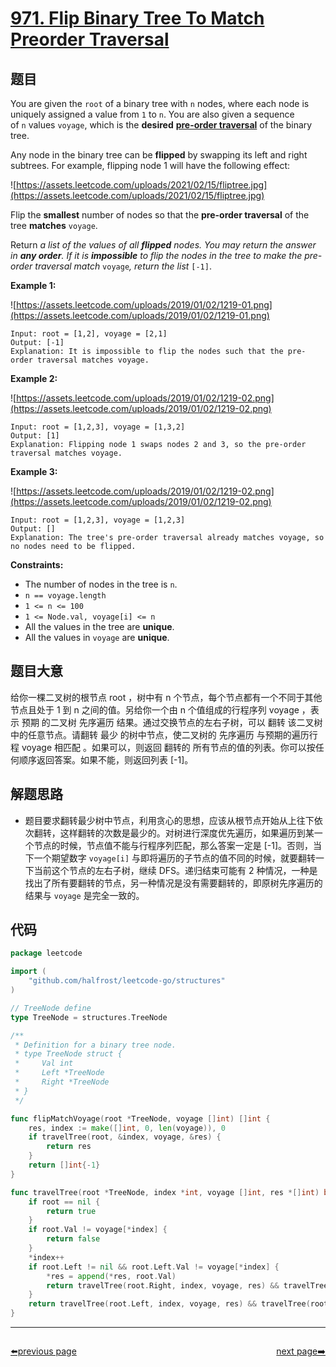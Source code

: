 # [971. Flip Binary Tree To Match Preorder Traversal](https://leetcode.com/problems/flip-binary-tree-to-match-preorder-traversal/)


## 题目

You are given the `root` of a binary tree with `n` nodes, where each node is uniquely assigned a value from `1` to `n`. You are also given a sequence of `n` values `voyage`, which is the **desired** **[pre-order traversal](https://en.wikipedia.org/wiki/Tree_traversal#Pre-order)** of the binary tree.

Any node in the binary tree can be **flipped** by swapping its left and right subtrees. For example, flipping node 1 will have the following effect:

![https://assets.leetcode.com/uploads/2021/02/15/fliptree.jpg](https://assets.leetcode.com/uploads/2021/02/15/fliptree.jpg)

Flip the **smallest** number of nodes so that the **pre-order traversal** of the tree **matches** `voyage`.

Return *a list of the values of all **flipped** nodes. You may return the answer in **any order**. If it is **impossible** to flip the nodes in the tree to make the pre-order traversal match* `voyage`*, return the list* `[-1]`.

**Example 1:**

![https://assets.leetcode.com/uploads/2019/01/02/1219-01.png](https://assets.leetcode.com/uploads/2019/01/02/1219-01.png)

```
Input: root = [1,2], voyage = [2,1]
Output: [-1]
Explanation: It is impossible to flip the nodes such that the pre-order traversal matches voyage.
```

**Example 2:**

![https://assets.leetcode.com/uploads/2019/01/02/1219-02.png](https://assets.leetcode.com/uploads/2019/01/02/1219-02.png)

```
Input: root = [1,2,3], voyage = [1,3,2]
Output: [1]
Explanation: Flipping node 1 swaps nodes 2 and 3, so the pre-order traversal matches voyage.
```

**Example 3:**

![https://assets.leetcode.com/uploads/2019/01/02/1219-02.png](https://assets.leetcode.com/uploads/2019/01/02/1219-02.png)

```
Input: root = [1,2,3], voyage = [1,2,3]
Output: []
Explanation: The tree's pre-order traversal already matches voyage, so no nodes need to be flipped.
```

**Constraints:**

- The number of nodes in the tree is `n`.
- `n == voyage.length`
- `1 <= n <= 100`
- `1 <= Node.val, voyage[i] <= n`
- All the values in the tree are **unique**.
- All the values in `voyage` are **unique**.

## 题目大意

给你一棵二叉树的根节点 root ，树中有 n 个节点，每个节点都有一个不同于其他节点且处于 1 到 n 之间的值。另给你一个由 n 个值组成的行程序列 voyage ，表示 预期 的二叉树 先序遍历 结果。通过交换节点的左右子树，可以 翻转 该二叉树中的任意节点。请翻转 最少 的树中节点，使二叉树的 先序遍历 与预期的遍历行程 voyage 相匹配 。如果可以，则返回 翻转的 所有节点的值的列表。你可以按任何顺序返回答案。如果不能，则返回列表 [-1]。

## 解题思路

- 题目要求翻转最少树中节点，利用贪心的思想，应该从根节点开始从上往下依次翻转，这样翻转的次数是最少的。对树进行深度优先遍历，如果遍历到某一个节点的时候，节点值不能与行程序列匹配，那么答案一定是 [-1]。否则，当下一个期望数字 `voyage[i]` 与即将遍历的子节点的值不同的时候，就要翻转一下当前这个节点的左右子树，继续 DFS。递归结束可能有 2 种情况，一种是找出了所有要翻转的节点，另一种情况是没有需要翻转的，即原树先序遍历的结果与 `voyage` 是完全一致的。

## 代码

```go
package leetcode

import (
	"github.com/halfrost/leetcode-go/structures"
)

// TreeNode define
type TreeNode = structures.TreeNode

/**
 * Definition for a binary tree node.
 * type TreeNode struct {
 *     Val int
 *     Left *TreeNode
 *     Right *TreeNode
 * }
 */

func flipMatchVoyage(root *TreeNode, voyage []int) []int {
	res, index := make([]int, 0, len(voyage)), 0
	if travelTree(root, &index, voyage, &res) {
		return res
	}
	return []int{-1}
}

func travelTree(root *TreeNode, index *int, voyage []int, res *[]int) bool {
	if root == nil {
		return true
	}
	if root.Val != voyage[*index] {
		return false
	}
	*index++
	if root.Left != nil && root.Left.Val != voyage[*index] {
		*res = append(*res, root.Val)
		return travelTree(root.Right, index, voyage, res) && travelTree(root.Left, index, voyage, res)
	}
	return travelTree(root.Left, index, voyage, res) && travelTree(root.Right, index, voyage, res)
}
```



----------------------------------------------
<div style="display: flex;justify-content: space-between;align-items: center;">
<p><a href="https://books.halfrost.com/leetcode/ChapterFour/0900~0999/0970.Powerful-Integers/">⬅️previous page</a></p>
<p><a href="https://books.halfrost.com/leetcode/ChapterFour/0900~0999/0973.K-Closest-Points-to-Origin/">next page➡️</a></p>
</div>
